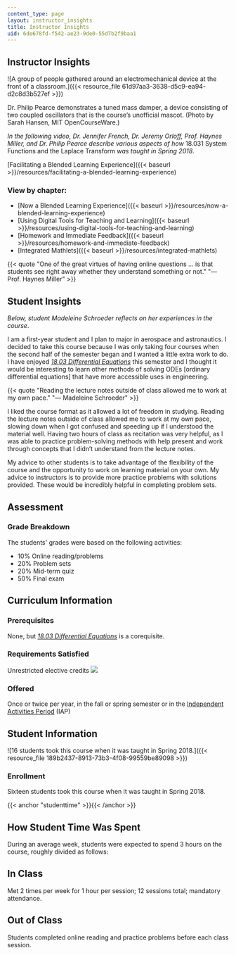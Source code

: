 ```yaml
---
content_type: page
layout: instructor_insights
title: Instructor Insights
uid: 6de678fd-f542-ae23-9de0-55d7b2f9baa1
---
```


Instructor Insights
-------------------

![A group of people gathered around an electromechanical device at the front of a classroom.]({{< resource_file 61d97aa3-3638-d5c9-ea94-d2c8d3b527ef >}})

Dr. Philip Pearce demonstrates a tuned mass damper, a device consisting of two coupled oscillators that is the course’s unofficial mascot. (Photo by Sarah Hansen, MIT OpenCourseWare.)

_In the following video, Dr. Jennifer French, Dr. Jeremy Orloff, Prof. Haynes Miller, and Dr. Philip Pearce describe various aspects of how_ 18.031 System Functions and the Laplace Transform _was taught in Spring 2018_.

[Facilitating a Blended Learning Experience]({{< baseurl >}}/resources/facilitating-a-blended-learning-experience)

### View by chapter:

*   [Now a Blended Learning Experience]({{< baseurl >}}/resources/now-a-blended-learning-experience)
*   [Using Digital Tools for Teaching and Learning]({{< baseurl >}}/resources/using-digital-tools-for-teaching-and-learning)
*   [Homework and Immediate Feedback]({{< baseurl >}}/resources/homework-and-immediate-feedback)
*   [Integrated Mathlets]({{< baseurl >}}/resources/integrated-mathlets)

{{< quote "One of the great virtues of having online questions … is that students see right away whether they understand something or not." "— Prof. Haynes Miller" >}}

Student Insights
----------------

_Below, student Madeleine Schroeder reflects on her experiences in the course_.

I am a first-year student and I plan to major in aerospace and astronautics. I decided to take this course because I was only taking four courses when the second half of the semester began and I wanted a little extra work to do. I have enjoyed _[18.03 Differential Equations](/courses/18-03sc-differential-equations-fall-2011/)_ this semester and I thought it would be interesting to learn other methods of solving ODEs \[ordinary differential equations\] that have more accessible uses in engineering.

{{< quote "Reading the lecture notes outside of class allowed me to work at my own pace." "— Madeleine Schroeder" >}}

I liked the course format as it allowed a lot of freedom in studying. Reading the lecture notes outside of class allowed me to work at my own pace, slowing down when I got confused and speeding up if I understood the material well. Having two hours of class as recitation was very helpful, as I was able to practice problem-solving methods with help present and work through concepts that I didn’t understand from the lecture notes.

My advice to other students is to take advantage of the flexibility of the course and the opportunity to work on learning material on your own. My advice to instructors is to provide more practice problems with solutions provided. These would be incredibly helpful in completing problem sets.

Assessment
----------

### Grade Breakdown

The students' grades were based on the following activities:

- 10% Online reading/problems
- 20% Problem sets
- 20% Mid-term quiz
- 50% Final exam

Curriculum Information
----------------------

### Prerequisites

None, but _[18.03 Differential Equations](/courses/18-03-differential-equations-spring-2010/)_ is a corequisite.

### Requirements Satisfied

Unrestricted elective credits ![](/images/educator/icon-question-unrestrict.png)

### Offered

Once or twice per year, in the fall or spring semester or in the [Independent Activities Period](https://web.mit.edu/iap/) (IAP)

Student Information
-------------------

![16 students took this course when it was taught in Spring 2018.]({{< resource_file 189b2437-8913-73b3-4f08-99559be89098 >}})

### Enrollment

Sixteen students took this course when it was taught in Spring 2018.

{{< anchor "studenttime" >}}{{< /anchor >}}

How Student Time Was Spent
--------------------------

During an average week, students were expected to spend 3 hours on the course, roughly divided as follows:

In Class
--------

Met 2 times per week for 1 hour per session; 12 sessions total; mandatory attendance.

Out of Class
------------

Students completed online reading and practice problems before each class session.